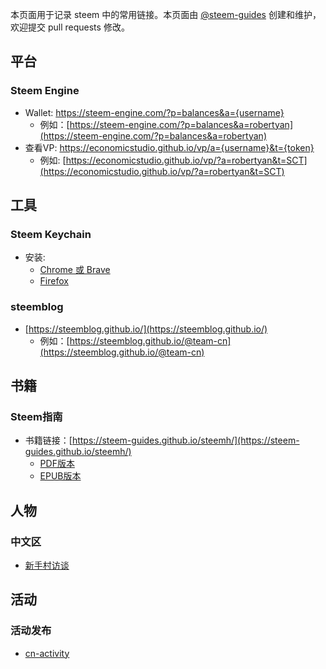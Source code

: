 本页面用于记录 steem 中的常用链接。本页面由 [@steem-guides](https://busy.org/@steem-guides) 创建和维护，欢迎提交 pull requests 修改。


## 平台

### Steem Engine
  - Wallet: https://steem-engine.com/?p=balances&a={username}
    - 例如：[https://steem-engine.com/?p=balances&a=robertyan](https://steem-engine.com/?p=balances&a=robertyan)
  - 查看VP: https://economicstudio.github.io/vp/a={username}&t={token} 
    - 例如: [https://economicstudio.github.io/vp/?a=robertyan&t=SCT](https://economicstudio.github.io/vp/?a=robertyan&t=SCT)


## 工具

### Steem Keychain
  - 安装: 
    - [Chrome 或 Brave](https://chrome.google.com/webstore/detail/steem-keychain/lkcjlnjfpbikmcmbachjpdbijejflpcm)
    - [Firefox](https://addons.mozilla.org/en-US/firefox/addon/steem-keychain/)

### steemblog
  - [https://steemblog.github.io/](https://steemblog.github.io/)
    - 例如：[https://steemblog.github.io/@team-cn](https://steemblog.github.io/@team-cn)


## 书籍

### Steem指南
  - 书籍链接：[https://steem-guides.github.io/steemh/](https://steem-guides.github.io/steemh/)
    - [PDF版本](https://steem-guides.github.io/steemh/steemh.pdf)
    - [EPUB版本](https://steem-guides.github.io/steemh/steemh.epub)


## 人物

### 中文区
  - [新手村访谈](https://steemblog.github.io/@team-cn/tags/cn-interview/)

## 活动

### 活动发布
  - [cn-activity](https://busy.org/@cn-activity)


